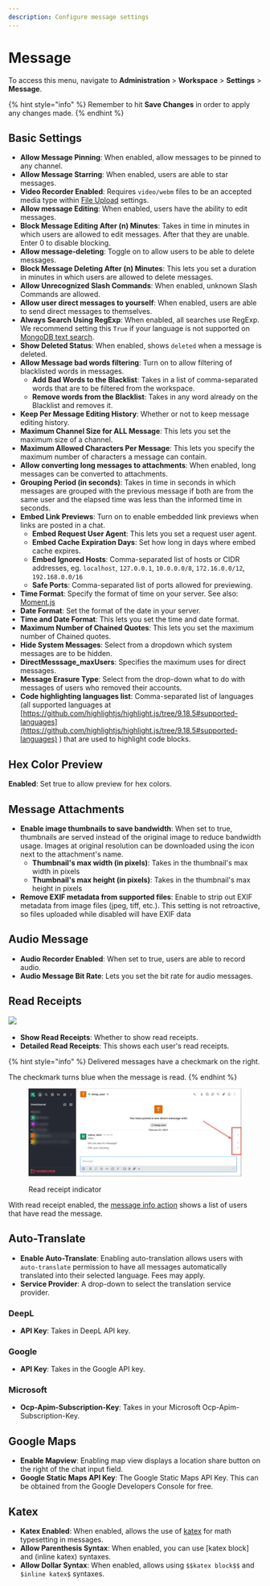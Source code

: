 ```yaml
---
description: Configure message settings
---
```


# Message

To access this menu, navigate to **Administration** > **Workspace** > **Settings** > **Message**.

{% hint style="info" %}
Remember to hit **Save Changes** in order to apply any changes made.
{% endhint %}

## Basic Settings

* **Allow Message Pinning**: When enabled, allow messages to be pinned to any channel.
* **Allow Message Starring**: When enabled, users are able to star messages.
* **Video Recorder Enabled**: Requires `video/webm` files to be an accepted media type within [File Upload](file-upload/) settings.
* **Allow message Editing**: When enabled, users have the ability to edit messages.
* **Block Message Editing After (n) Minutes**: Takes in time in minutes in which users are allowed to edit messages. After that they are unable. Enter 0 to disable blocking.
* **Allow message-deleting**: Toggle on to allow users to be able to delete messages.
* **Block Message Deleting After (n) Minutes**: This lets you set a duration in minutes in which users are allowed to delete messages.
* **Allow Unrecognized Slash Commands**: When enabled, unknown Slash Commands are allowed.
* **Allow user direct messages to yourself**: When enabled, users are able to send direct messages to themselves.
* **Always Search Using RegExp**: When enabled, all searches use RegExp. We recommend setting this `True` if your language is not supported on [MongoDB text search](https://docs.mongodb.org/manual/reference/text-search-languages/#text-search-languages).
* **Show Deleted Status**: When enabled, shows `deleted` when a message is deleted.
* **Allow Message bad words filtering**: Turn on to allow filtering of blacklisted words in messages.
  * **Add Bad Words to the Blacklist**: Takes in a list of comma-separated words that are to be filtered from the workspace.
  * **Remove words from the Blacklist**: Takes in any word already on the Blacklist and removes it.
* **Keep Per Message Editing History**: Whether or not to keep message editing history.
* **Maximum Channel Size for ALL Message**: This lets you set the maximum size of a channel.
* **Maximum Allowed Characters Per Message**: This lets you specify the maximum number of characters a message can contain.
* **Allow converting long messages to attachments**: When enabled, long messages can be converted to attachments.
* **Grouping Period (in seconds)**: Takes in time in seconds in which messages are grouped with the previous message if both are from the same user and the elapsed time was less than the informed time in seconds.
* **Embed Link Previews**: Turn on to enable embedded link previews when links are posted in a chat.
  * **Embed Request User Agent**: This lets you set a request user agent.
  * **Embed Cache Expiration Days**: Set how long in days where embed cache expires.
  * **Embed Ignored Hosts**: Comma-separated list of hosts or CIDR addresses, eg. `localhost`, `127.0.0.1`, `10.0.0.0/8`, `172.16.0.0/12`, `192.168.0.0/16`
  * **Safe Ports**: Comma-separated list of ports allowed for previewing.
* **Time Format**: Specify the format of time on your server. See also: [Moment.js](http://momentjs.com/docs/#/displaying/format/)
* **Date Format**: Set the format of the date in your server.
* **Time and Date Format**: This lets you set the time and date format.
* **Maximum Number of Chained Quotes**: This lets you set the maximum number of Chained quotes.
* **Hide System Messages**: Select from a dropdown which system messages are to be hidden.
* **DirectMesssage\_maxUsers**: Specifies the maximum uses for direct messages.
* **Message Erasure Type**: Select from the drop-down what to do with messages of users who removed their accounts.
* **Code highlighting languages list**: Comma-separated list of languages (all supported languages at [https://github.com/highlightjs/highlight.js/tree/9.18.5#supported-languages](https://github.com/highlightjs/highlight.js/tree/9.18.5#supported-languages) ) that are used to highlight code blocks.

## Hex Color Preview

**Enabled**: Set true to allow preview for hex colors.

## Message Attachments

* **Enable image thumbnails to save bandwidth**: When set to true, thumbnails are served instead of the original image to reduce bandwidth usage. Images at original resolution can be downloaded using the icon next to the attachment's name.
  * **Thumbnail's max width (in pixels)**: Takes in the thumbnail's max width in pixels
  * **Thumbnail's max height (in pixels)**: Takes in the thumbnail's max height in pixels
* **Remove EXIF metadata from supported files**: Enable to strip out EXIF metadata from image files (jpeg, tiff, etc.). This setting is not retroactive, so files uploaded while disabled will have EXIF data

## Audio Message

* **Audio Recorder Enabled**: When set to true, users are able to record audio.
* **Audio Message Bit Rate**: Lets you set the bit rate for audio messages.

## Read Receipts

![](<../../../.gitbook/assets/2021-06-10\_22-31-38 (3) (3) (3) (3) (3) (3) (3) (3) (3) (2) (3) (1) (1) (1) (1) (2) (1) (1) (1) (1) (1) (44).jpg>)

* **Show Read Receipts**: Whether to show read receipts.
* **Detailed Read Receipts**: This shows each user's read receipts.

{% hint style="info" %}
Delivered messages have a checkmark on the right.

The checkmark turns blue when the message is read.
{% endhint %}

<figure><img src="../../../.gitbook/assets/image (842).png" alt=""><figcaption><p>Read receipt indicator</p></figcaption></figure>

With read receipt enabled, the [message info action](../../user-guides/messages/message-actions.md#message-info) shows a list of users that have read the message.

## Auto-Translate <a href="#ibh8nd40he" id="ibh8nd40he"></a>

* **Enable Auto-Translate**: Enabling auto-translation allows users with `auto-translate` permission to have all messages automatically translated into their selected language. Fees may apply.
* **Service Provider**: A drop-down to select the translation service provider.

### DeepL <a href="#hqizve3lvh5" id="hqizve3lvh5"></a>

* **API Key**: Takes in DeepL API key.

### Google <a href="#e5sd70k5l0d" id="e5sd70k5l0d"></a>

* **API Key**: Takes in the Google API key.

### Microsoft

* **Ocp-Apim-Subscription-Key**: Takes in your Microsoft Ocp-Apim-Subscription-Key.

## Google Maps <a href="#phxcc899uio" id="phxcc899uio"></a>

* **Enable Mapview**: Enabling map view displays a location share button on the right of the chat input field.
* **Google Static Maps API Key**: The Google Static Maps API Key. This can be obtained from the Google Developers Console for free.

## Katex

* **Katex Enabled**: When enabled, allows the use of [katex](http://khan.github.io/KaTeX/) for math typesetting in messages.
* **Allow Parenthesis Syntax**: When enabled, you can use \[katex block] and (inline katex) syntaxes.
* **Allow Dollar Syntax**: When enabled, allows using `$$katex block$$` and `$inline katex$` syntaxes.
